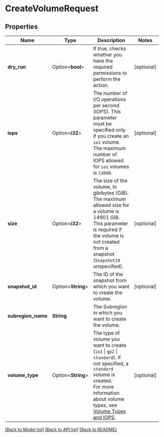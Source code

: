# CreateVolumeRequest

## Properties

Name | Type | Description | Notes
------------ | ------------- | ------------- | -------------
**dry_run** | Option<**bool**> | If true, checks whether you have the required permissions to perform the action. | [optional]
**iops** | Option<**i32**> | The number of I/O operations per second (IOPS). This parameter must be specified only if you create an `io1` volume. The maximum number of IOPS allowed for `io1` volumes is `13000`. | [optional]
**size** | Option<**i32**> | The size of the volume, in gibibytes (GiB). The maximum allowed size for a volume is 14901 GiB. This parameter is required if the volume is not created from a snapshot (`SnapshotId` unspecified).  | [optional]
**snapshot_id** | Option<**String**> | The ID of the snapshot from which you want to create the volume. | [optional]
**subregion_name** | **String** | The Subregion in which you want to create the volume. | 
**volume_type** | Option<**String**> | The type of volume you want to create (`io1` \\| `gp2` \\| `standard`). If not specified, a `standard` volume is created.<br /> For more information about volume types, see [Volume Types and IOPS](https://wiki.outscale.net/display/EN/About+Volumes#AboutVolumes-VolumeTypesVolumeTypesandIOPS). | [optional]

[[Back to Model list]](../README.md#documentation-for-models) [[Back to API list]](../README.md#documentation-for-api-endpoints) [[Back to README]](../README.md)


